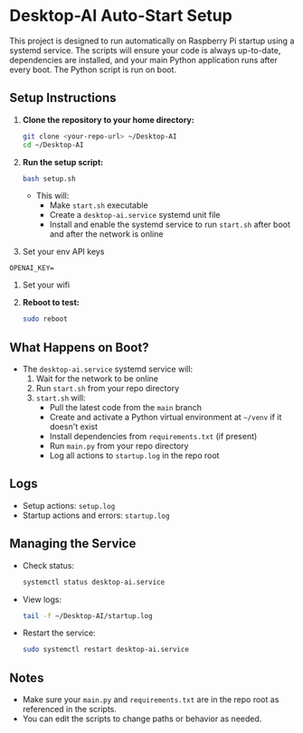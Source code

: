 # Desktop-AI Auto-Start Setup

This project is designed to run automatically on Raspberry Pi startup using a systemd service. The scripts will ensure your code is always up-to-date, dependencies are installed, and your main Python application runs after every boot. The Python script is run on boot.

## Setup Instructions

1. **Clone the repository to your home directory:**
   ```sh
   git clone <your-repo-url> ~/Desktop-AI
   cd ~/Desktop-AI
   ```

2. **Run the setup script:**
   ```sh
   bash setup.sh
   ```
   - This will:
     - Make `start.sh` executable
     - Create a `desktop-ai.service` systemd unit file
     - Install and enable the systemd service to run `start.sh` after boot and after the network is online

1. Set your env API keys
```
OPENAI_KEY=
```

1. Set your wifi

1. **Reboot to test:**
   ```sh
   sudo reboot
   ```

## What Happens on Boot?
- The `desktop-ai.service` systemd service will:
  1. Wait for the network to be online
  2. Run `start.sh` from your repo directory
  3. `start.sh` will:
     - Pull the latest code from the `main` branch
     - Create and activate a Python virtual environment at `~/venv` if it doesn't exist
     - Install dependencies from `requirements.txt` (if present)
     - Run `main.py` from your repo directory
     - Log all actions to `startup.log` in the repo root

## Logs
- Setup actions: `setup.log`
- Startup actions and errors: `startup.log`

## Managing the Service
- Check status:
  ```sh
  systemctl status desktop-ai.service
  ```
- View logs:
  ```sh
  tail -f ~/Desktop-AI/startup.log
  ```
- Restart the service:
  ```sh
  sudo systemctl restart desktop-ai.service
  ```

## Notes
- Make sure your `main.py` and `requirements.txt` are in the repo root as referenced in the scripts.
- You can edit the scripts to change paths or behavior as needed. 